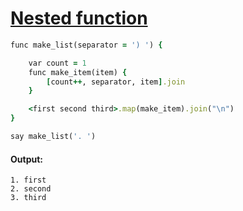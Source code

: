 [1]: https://rosettacode.org/wiki/Nested_function

# [Nested function][1]

```ruby
func make_list(separator = ') ') {

    var count = 1
    func make_item(item) {
        [count++, separator, item].join
    }

    <first second third>.map(make_item).join("\n")
}

say make_list('. ')
```

#### Output:
```
1. first
2. second
3. third
```

